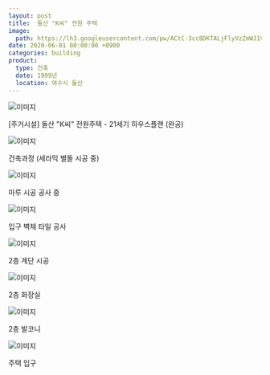 ```yaml
---
layout: post
title:  돌산 "K씨" 전원 주택
image: 
  path: https://lh3.googleusercontent.com/pw/ACtC-3cc8DKTALjFlyVzZmWJ1V7sLHWaM5ZNmHSBnFFkjbiQejVK2E17t9JyBUJdrBS3ii-iEM7dYSI1b-ITIyiRC4BOZL3S0ix8qTr3zns2kXsQWGFIjaxSKjjmax9SzkQFroOZzjlkbHiJxQy2-OHGXcuI=w500-h327-no?authuser=0
date: 2020-06-01 00:00:00 +0900
categories: building
product: 
  type: 건축
  date: 1999년
  location: 여수시 돌산
---
```


![이미지](https://lh3.googleusercontent.com/pw/ACtC-3cc8DKTALjFlyVzZmWJ1V7sLHWaM5ZNmHSBnFFkjbiQejVK2E17t9JyBUJdrBS3ii-iEM7dYSI1b-ITIyiRC4BOZL3S0ix8qTr3zns2kXsQWGFIjaxSKjjmax9SzkQFroOZzjlkbHiJxQy2-OHGXcuI=w500-h327-no?authuser=0)

[주거시설] 돌산 "K씨" 전원주택 -  21세기 하우스플랜 (완공)

![이미지](https://lh3.googleusercontent.com/pw/ACtC-3cpHxWWvFMSYtcSRDlL1561V3-WG5R2_Zx8ZDz4x4uRefoPmbkmXw6reCQ4s29X8gQ2IpBPZ8j-acIJai8mGkjuBIj-QrHXEy0mGY_WCynoiTTbbR2a8OW-mEp2gsVf8qqn2dWrQrpJUFxpeqy_lwJq=w500-h375-no?authuser=0)

건축과정 (세라믹 별돌 시공 중)

![이미지](https://lh3.googleusercontent.com/pw/ACtC-3fr-EVplEMQpOitJm2ybU-KENyfMaYxt25c4e5uyMdQOhCsG-a3Rk9uAft0corwTuwTyO4uPFnhG2hTPRjatYb40ag3ZH63oQRRfn6FB12sFnmFBNQgOS9gtzNCXz3gHpFbcuQok_vaitDO35ab3BAs=w500-h375-no?authuser=0)

마루 시공 공사 중

![이미지](https://lh3.googleusercontent.com/pw/ACtC-3fRqZAXviSaAjbVQlz0u1H6wg5M5g32MrwB1XGj36wNPhypY-9y_nsaW-VxDf4BQQcxWzDct0Mzr3_o3HE4OrhiTyIbEoHtO9qvMDjL22e65DxOQHIyjAqgZoW06Aq2TbIiqsR6E8HPU2ch1AdF2Asf=w500-h375-no?authuser=0)

입구 벽체 타일 공사

![이미지](https://lh3.googleusercontent.com/pw/ACtC-3dyviL-OCo0QVIUJQ45TaqACNI3KKJhwylxUErD2jOZsh4Nrv9g1yJ7n2JHuL1h-8xSPeIkEii8pw3bwMtzqBOYNrgwUhO9_dweLybflQyyGUQIgd6xzhqbI5GLN29rV4-IJPa_Vf7ciwSyBXfegzaC=w500-h375-no?authuser=0)

2층 계단 시공

![이미지](https://lh3.googleusercontent.com/pw/ACtC-3ezAXN8FgrIpBGjPIMwtcA0yDWx2-ytcO-mFGIMilkRZFKjv11pZ1XaeQQj8_sYzEvV5jamK1aMj3lLNV7Wv1wYo4EcdlEwk-ssuFR4m-AbZjGDOQ_s3rSS8AbpRugqDzh66CS1U36nr4-B1nqTQevT=w500-h375-no?authuser=0)

2층 화장실

![이미지](https://lh3.googleusercontent.com/pw/ACtC-3cKcsU5BEi5TkDQjcW-KIfViIWF3QOX5HcLBBV_dMiImEHpfG3SmOTtMo1GsUM1QVgfkKiSqs9fw1bpHd9VqFOK-vXz_X1Q_14sMK9w9FXkDGKRYCV0D7aUQ8b0ttGLRaW8UsxcbvAp_Fl-TKXUFitN=w500-h375-no?authuser=0)

2층 발코니

![이미지](https://lh3.googleusercontent.com/pw/ACtC-3eT7OeUS_0s47ocN8hoblkNn_Rb_euQb8KUPiRs6q-sm6fa2d9J6z_657bmvtILbrgJVIDUfIroIi1bo3pPuJjjq6fu0sB3uP9XMijLtni6I3Uj0PU8oR06xOcH3vXNkCdVVK_9L4FNx3jnFsQahLt9=w500-h375-no?authuser=0)

주택 입구

<!-- ![이미지](https://lh3.googleusercontent.com/pw/ACtC-3dtk3KkfbwroZVaK_XQ1f9OYjdm8dfmvbg8qKwqRrKpv_7NKaIL1NFEuMZOfDQivthDtYAR578r6c2DonpU8uFxfDUNDVCs2wMqu26Bpj8AtPHBAEM5kU_QaAXtsSk5Z8gnoGSKzElaOMcSJDiRMxTO=w500-h375-no?authuser=0)

거실 DID벽지 4폭 시공 (마루 시공 전) -->
